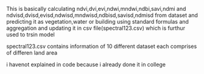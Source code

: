 This is basically calculating ndvi,dvi,evi,ndwi,mndwi,ndbi,savi,ndmi and ndvisd,dvisd,evisd,ndwisd,mndwisd,ndbisd,savisd,ndmisd from dataset and predicting  it as vegetation,water or building using standard formulas and aggregation and updating it in csv file(spectral123.csv) which is furthur used to trsin model

spectral123.csv contains information of 10 different dataset each comprises of differen land area

i havenot explained in code because i already done it in college
